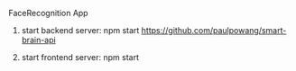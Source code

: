 FaceRecognition App


1. start backend server: npm start
https://github.com/paulpowang/smart-brain-api

2. start frontend server: npm start


